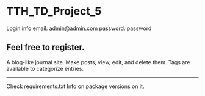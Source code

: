 # TTH_TD_Project_5

Login info
email: admin@admin.com
password: password

Feel free to register.
-------------------

A blog-like journal site. Make posts, view, edit, and delete them. 
Tags are available to categorize entries.

-------------------
Check requirements.txt Info on package versions on it.
